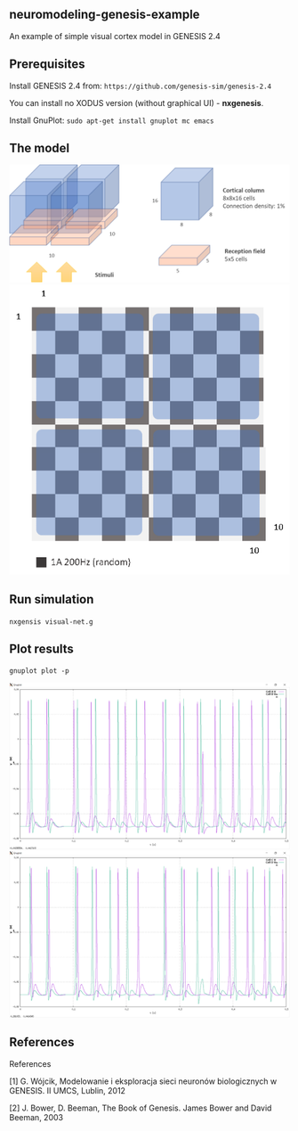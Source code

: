 ## neuromodeling-genesis-example
An example of simple visual cortex model in GENESIS 2.4

## Prerequisites
Install GENESIS 2.4 from: `https://github.com/genesis-sim/genesis-2.4`

You can install no XODUS version (without graphical UI) - **nxgenesis**.

Install GnuPlot:
`sudo apt-get install gnuplot mc emacs`

## The model
![Model](/doc/model.png)
![Stimuli](/doc/stimuli.png)


## Run simulation
`nxgensis visual-net.g`

## Plot results
`gnuplot plot -p`

![Result-01](/doc/result-01.png)
![Result-02](/doc/result-02.png)


## References
References

[1] G. Wójcik, Modelowanie i eksploracja sieci neuronów biologicznych w GENESIS. II UMCS, Lublin, 2012

[2] J. Bower, D. Beeman, The Book of Genesis. James Bower and David Beeman, 2003
